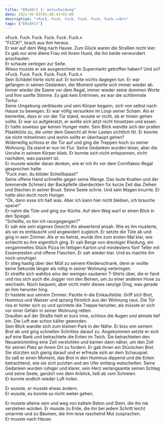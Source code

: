 ```yaml
---
title: "ERzählt 3: entscheidung"
date: 2021-05-03T05:40:41+01:00
description: "»Fuck. Fuck. Fuck. Fuck. Fuck. Fuck.«<br>"
tags: ["ERzählt"]
---
```


»Fuck. Fuck. Fuck. Fuck. Fuck. Fuck.«\
"FUCK!", brach aus ihm heraus. \
Er war auf dem Weg nach Hause. Zum Glück waren die Straßen recht leer. Es gab nur eine ältere Frau mit ihrem Hund, die ihn beide verwundert anschauten.\
Er schaute verlegen zur Seite.\
Wieso musste er sie ausgerechnet im Supermarkt getroffen haben? Und so?\
»Fuck. Fuck. Fuck. Fuck. Fuck. Fuck.«\
Sein Schädel hörte nicht auf. Er konnte nichts dagegen tun. Er war gefangen in seinen Gedanken, der Moment spielte sich immer wieder ab. Immer wieder die Szene vor dem Regal, immer wieder seine dummen Worte und ihre sanfte Stimme. Es gab kein Entrinnen, es war die schlimmste Tortur.\
Seine Umgebung verblasste und sein Körper begann, sich von selbst nach Hause zu bewegen. Er war völlig versunken im Loop seiner Scham. Als er bemerkte, dass er vor der Tür stand, wusste er nicht, ob er hinein gehen sollte. Er war so aufgekratzt, er wollte sich jetzt nicht hinsetzen und essen. Er hatte sowieso gar keinen Hunger mehr. Sein Blick wandte sich der prallen Plastiktüte zu, die unter dem Gewicht all ihrer Lasten sichtlich litt. Er konnte sie nicht mitnehmen und wohin sollte er überhaupt gehen?\
Widerwillig schloss er die Tür auf und ging die Treppen hoch zu seiner Wohnung. Da stand er nun im Flur. Seine Gedanken wurden leiser, aber die Unruhe in seinem Körper blieb. Er konnte sich nicht entspannen, nicht nachdem, was passiert ist.\
Er musste wieder daran denken, wie er mit ihr vor dem Cornflakes-Regal gesprochen hatte.\
"Fuck man, du blöder Scheißspast!"\
Seine offene Hand schnellte gegen seine Wange. Das laute Knallen und der brennende Schmerz der Backpfeife überdeckten für kurze Zeit das Ziehen und Stechen in seiner Brust. Seine Seele schrie. Und sein Magen knurrte. Er hatte also doch noch Hunger.\
"Ok, dann esse ich halt was. Aber ich kann hier nicht bleiben, ich brauche space!"\
Er nahm die Tüte und ging zur Küche. Auf dem Weg warf er einen Blick in den Spiegel.\
"Scheiße, so bin ich rausgegangen?"\
Er sah wie sein eigenes Gesicht ihn abwertend ansah. Wie es ihn musterte, als sei es enttäuscht und angewidert zugleich. Er setzte die Tüte ab und ging in sein Zimmer. Als er es betrat, wurde ihm zum ersten Mal klar, wie schlecht es ihm eigentlich ging. Er sah Berge von dreckiger Kleidung, ein vergammeltes Stück Pizza im fettigen Karton und mindestens fünf Teller mit Essensresten und offene Flaschen. Er sah wieder klar. Und es machte ihn noch unruhiger.\
Er stieg hastig über den Müll zu seinem Kleiderschrank, denn er wollte keine Sekunde länger als nötig in seiner Wohnung verbringen.\
Er streifte sich wahllos eins der wenigen sauberen T-Shirts über, die er fand und riss sich auch die Jogger von den Beinen, um zu einer anderen Hose zu wechseln. Noch bequem, aber nicht mehr dieses ranzige Ding, was gerade an ihm herunter hing.\
Er hastete aus seinem Zimmer. Packte in die Einkaufstüte. Griff sich Brot, Hummus und Wasser und sprang förmlich aus der Wohnung raus. Die Tür riss er hinter sich zu und sprintete die Treppe herunter, als müsste er sich vor einer Gefahr in seiner Wohnung retten.\
Draußen auf der Straße hielt er kurz inne, schloss die Augen und atmete tief ein. Die Luft war schon kälter geworden.\
Sein Blick wandte sich zum kleinen Park in der Nähe. Er biss von seinem Brot ab und ging schnellen Schrittes darauf zu. Angekommen setzte er sich auf eine Bank und betrachtete die Enten im Teich. Sie betrachteten den Neuankömmling eine Zeit verstohlen und kamen dann näher, um den Zoll für seinen Platz an ihrem Ort zu fordern. Er gab ihnen ein Stückchen Brot. Sie stürzten sich gierig darauf und er erfreute sich an dem Schauspiel.\
So saß er einen Moment, das Brot in den Hummus dippend und die Enten betrachtend, wie sie sich putzten und am Ufer entlang watschelten. Seine Gedanken wurden ruhiger und klarer, sein Herz verlangsamte seinen Schlag und seine Seele, gerührt von dem Anblick, ließ ab vom Schreien.\
Er konnte endlich wieder Luft holen.

Er wusste, er musste etwas ändern.\
Er wusste, es konnte so nicht weiter gehen.

Er musste alleine sein und weg von kaltem Beton und Stein, die ihn nie verstehen würden. Er musste zu Erde, die ihn bei jedem Schritt leicht umarmte und zu Bäumen, die ihm leise raschelnd Mut zusprachen.\
Er musste nach Hause.

